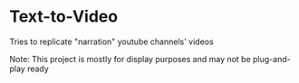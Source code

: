 # Text-to-Video
Tries to replicate "narration" youtube channels' videos

Note: This project is mostly for display purposes and may not be plug-and-play ready
